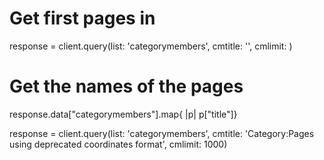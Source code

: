 

# Get first <num> pages in <category>
response = client.query(list: 'categorymembers', cmtitle: '<category>', cmlimit: <num>)
# Get the names of the pages
response.data["categorymembers"].map{ |p| p["title"]}


response = client.query(list: 'categorymembers', cmtitle: 'Category:Pages using deprecated coordinates format', cmlimit: 1000)
